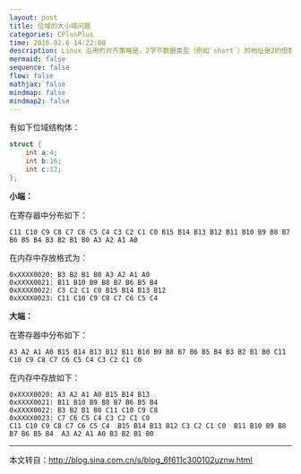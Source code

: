 ```yaml
---
layout: post
title: 位域的大小端问题
categories: CPlusPlus
time: 2016.02.6 14:22:00
description: Linux 沿用的对齐策略是，2字节数据类型（例如`short`）的地址是2的倍数，而较大的数据类型（例如`int`、`int*`、`float`和`double`）的地址必须是4的倍数。
mermaid: false
sequence: false
flow: false
mathjax: false
mindmap: false
mindmap2: false
---
```




有如下位域结构体：

```cpp
struct {
    int a:4;
    int b:16;
    int c:12;
};
```

<!--more-->

**小端：**

在寄存器中分布如下：

```
C11 C10 C9 C8 C7 C6 C5 C4 C3 C2 C1 C0 B15 B14 B13 B12 B11 B10 B9 B8 B7 B6 B5 B4 B3 B2 B1 B0 A3 A2 A1 A0
```

在内存中存放格式为：

```
0xXXXX0020: B3 B2 B1 B0 A3 A2 A1 A0
0xXXXX0021: B11 B10 B9 B8 B7 B6 B5 B4
0xXXXX0022: C3 C2 C1 C0 B15 B14 B13 B12
0xXXXX0023: C11 C10 C9 C8 C7 C6 C5 C4
```

**大端：**

在寄存器中分布如下：

```
A3 A2 A1 A0 B15 B14 B13 B12 B11 B10 B9 B8 B7 B6 B5 B4 B3 B2 B1 B0 C11 C10 C9 C8 C7 C6 C5 C4 C3 C2 C1 C0
```

在内存中存放如下：

```
0xXXXX0020: A3 A2 A1 A0 B15 B14 B13
0xXXXX0021: B11 B10 B9 B8 B7 B6 B5 B4
0xXXXX0022: B3 B2 B1 B0 C11 C10 C9 C8
0xXXXX0023: C7 C6 C5 C4 C3 C2 C1 C0
C11 C10 C9 C8 C7 C6 C5 C4  B15 B14 B13 B12 C3 C2 C1 C0  B11 B10 B9 B8 B7 B6 B5 B4  A3 A2 A1 A0 B3 B2 B1 B0
```

---

本文转自：<http://blog.sina.com.cn/s/blog_6f611c300102uznw.html>
